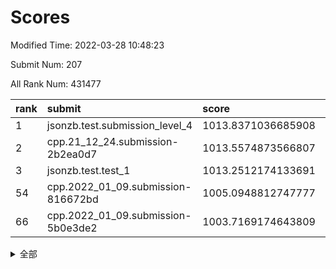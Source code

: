 # Scores

Modified Time: 2022-03-28 10:48:23

Submit Num: 207

All Rank Num: 431477

| rank |               submit               |       score        |       sigma        | pk_num |
| :--- | :--------------------------------- | :----------------- | :----------------- | :----- |
| 1    | jsonzb.test.submission_level_4     | 1013.8371036685908 | 0.8071347868574636 | 8338   |
| 2    | cpp.21_12_24.submission-2b2ea0d7   | 1013.5574873566807 | 0.8097065149403115 | 8339   |
| 3    | jsonzb.test.test_1                 | 1013.2512174133691 | 0.8307254760820095 | 8340   |
| 54   | cpp.2022_01_09.submission-816672bd | 1005.0948812747777 | 0.7271838672612778 | 8334   |
| 66   | cpp.2022_01_09.submission-5b0e3de2 | 1003.7169174643809 | 0.7180651344111312 | 8335   |


<details>
<summary>全部</summary>

| rank |                 submit                 |       score        |       sigma        | pk_num |
| :--- | :------------------------------------- | :----------------- | :----------------- | :----- |
| 1    | jsonzb.test.submission_level_4         | 1013.8371036685908 | 0.8071347868574636 | 8338   |
| 2    | cpp.21_12_24.submission-2b2ea0d7       | 1013.5574873566807 | 0.8097065149403115 | 8339   |
| 3    | jsonzb.test.test_1                     | 1013.2512174133691 | 0.8307254760820095 | 8340   |
| 4    | gobigger.level_3.submission_level_3_33 | 1012.5917008349737 | 0.8158894756087525 | 8343   |
| 5    | gobigger.level_3.submission_level_3_19 | 1012.3710849633713 | 0.7790709185461644 | 8337   |
| 6    | gobigger.level_3.submission_level_3_39 | 1011.3563184830448 | 0.7610721634373572 | 8339   |
| 7    | gobigger.level_3.submission_level_3_43 | 1011.2288676172093 | 0.7334791644032237 | 8337   |
| 8    | gobigger.level_3.submission_level_3_22 | 1011.2219462746075 | 0.80432799693438   | 8338   |
| 9    | gobigger.level_3.submission_level_3_0  | 1011.1602651854032 | 0.784908252635476  | 8336   |
| 10   | gobigger.level_3.submission_level_3_10 | 1011.0979341500608 | 0.7467662290663672 | 8336   |
| 11   | gobigger.level_3.submission_level_3_1  | 1011.0742098685273 | 0.7692850729380366 | 8334   |
| 12   | gobigger.level_3.submission_level_3_17 | 1010.9268772715561 | 0.7367752878870812 | 8337   |
| 13   | gobigger.level_3.submission_level_3_6  | 1010.8783957707143 | 0.7595899198269855 | 8338   |
| 14   | gobigger.level_3.submission_level_3_16 | 1010.8577387274077 | 0.7831828054285188 | 8342   |
| 15   | gobigger.level_3.submission_level_3_40 | 1010.8544118029041 | 0.7540700362916644 | 8332   |
| 16   | gobigger.level_3.submission_level_3_2  | 1010.7724106287543 | 0.7824686714129953 | 8339   |
| 17   | gobigger.level_3.submission_level_3_48 | 1010.6676776318018 | 0.7567812307176741 | 8335   |
| 18   | gobigger.level_3.submission_level_3_24 | 1010.6483613084993 | 0.7533796225215212 | 8339   |
| 19   | gobigger.level_3.submission_level_3_25 | 1010.6432497398145 | 0.7651201610798427 | 8339   |
| 20   | gobigger.level_3.submission_level_3_47 | 1010.5229527763668 | 0.7619120577941566 | 8338   |
| 21   | gobigger.level_3.submission_level_3_9  | 1010.4755166655851 | 0.77563121900057   | 8334   |
| 22   | gobigger.level_3.submission_level_3_12 | 1010.4686426346735 | 0.7410158582232819 | 8341   |
| 23   | gobigger.level_3.submission_level_3_15 | 1010.3616227155336 | 0.7735316855155026 | 8337   |
| 24   | gobigger.level_3.submission_level_3_21 | 1010.3097494614098 | 0.7817361096581887 | 8342   |
| 25   | gobigger.level_3.submission_level_3_45 | 1010.2714600044083 | 0.761247294483682  | 8331   |
| 26   | gobigger.level_3.submission_level_3_44 | 1010.0824795485024 | 0.7596970905686431 | 8340   |
| 27   | gobigger.level_3.submission_level_3_7  | 1010.0735330768164 | 0.7422586462176838 | 8339   |
| 28   | gobigger.level_3.submission_level_3_31 | 1010.0711898143587 | 0.7465217925039098 | 8337   |
| 29   | gobigger.level_3.submission_level_3_20 | 1009.9897887533641 | 0.7550287942857142 | 8341   |
| 30   | gobigger.level_3.submission_level_3_27 | 1009.9667340513347 | 0.7626805827748607 | 8340   |
| 31   | gobigger.level_3.submission_level_3_38 | 1009.908871374764  | 0.7460204373746482 | 8336   |
| 32   | gobigger.level_3.submission_level_3_8  | 1009.9059113957353 | 0.7846536916258872 | 8331   |
| 33   | gobigger.level_3.submission_level_3_46 | 1009.854207377162  | 0.7622241184044455 | 8335   |
| 34   | gobigger.level_3.submission_level_3_41 | 1009.8380627864542 | 0.7683263774792443 | 8339   |
| 35   | gobigger.level_3.submission_level_3_34 | 1009.7029653205745 | 0.7582519977533667 | 8335   |
| 36   | gobigger.level_3.submission_level_3_13 | 1009.6175910645662 | 0.7770493117439727 | 8337   |
| 37   | gobigger.level_3.submission_level_3_32 | 1009.5911415814016 | 0.7547362786456079 | 8336   |
| 38   | gobigger.level_3.submission_level_3_11 | 1009.5592384789239 | 0.7564341555861219 | 8336   |
| 39   | gobigger.level_3.submission_level_3_5  | 1009.4808248503766 | 0.7604512013993622 | 8342   |
| 40   | gobigger.level_3.submission_level_3_23 | 1009.4536008319444 | 0.7420838010511185 | 8333   |
| 41   | gobigger.level_3.submission_level_3_4  | 1009.4370184644962 | 0.7621022526384236 | 8336   |
| 42   | gobigger.level_3.submission_level_3_14 | 1009.4291801225721 | 0.753898383328717  | 8340   |
| 43   | gobigger.level_3.submission_level_3_29 | 1009.3386118671239 | 0.7673785426848492 | 8340   |
| 44   | gobigger.level_3.submission_level_3_49 | 1009.3334261677808 | 0.7563464035141241 | 8335   |
| 45   | gobigger.level_3.submission_level_3_28 | 1009.3093201033427 | 0.7410359575599804 | 8334   |
| 46   | gobigger.level_3.submission_level_3_3  | 1009.2126775619569 | 0.7394291139611685 | 8343   |
| 47   | gobigger.level_3.submission_level_3_35 | 1009.0957295844725 | 0.7315890176651794 | 8335   |
| 48   | gobigger.level_3.submission_level_3_30 | 1009.0895623400678 | 0.7534250493076177 | 8339   |
| 49   | gobigger.level_3.submission_level_3_37 | 1009.0179939784676 | 0.7553510460567333 | 8336   |
| 50   | gobigger.level_3.submission_level_3_36 | 1008.9018735090101 | 0.743204764444261  | 8336   |
| 51   | gobigger.level_3.submission_level_3_26 | 1008.8849520962339 | 0.7414642789821484 | 8340   |
| 52   | gobigger.level_3.submission_level_3_42 | 1008.556931248603  | 0.7319282143167462 | 8333   |
| 53   | gobigger.level_3.submission_level_3_18 | 1008.2777886670576 | 0.7549235279858361 | 8342   |
| 54   | cpp.2022_01_09.submission-816672bd     | 1005.0948812747777 | 0.7271838672612778 | 8334   |
| 55   | gobigger.level_1.submission_level_1_8  | 1005.0931786731625 | 0.7276053256904543 | 8344   |
| 56   | gobigger.level_1.submission_level_1_23 | 1004.8670657670681 | 0.7220409118392832 | 8338   |
| 57   | gobigger.level_1.submission_level_1_36 | 1004.7806205373996 | 0.7220896367686181 | 8339   |
| 58   | gobigger.level_1.submission_level_1_32 | 1004.5353996368632 | 0.716876004279782  | 8330   |
| 59   | gobigger.level_1.submission_level_1_4  | 1004.4136872255815 | 0.725520720576081  | 8336   |
| 60   | gobigger.level_1.submission_level_1_25 | 1004.4077649892134 | 0.718441592686496  | 8348   |
| 61   | gobigger.level_1.submission_level_1_33 | 1004.2702916507541 | 0.7261746652097673 | 8336   |
| 62   | gobigger.level_1.submission_level_1_28 | 1004.2568196101262 | 0.716568200039323  | 8335   |
| 63   | gobigger.level_1.submission_level_1_27 | 1004.2247765023711 | 0.7176783567933789 | 8335   |
| 64   | gobigger.level_1.submission_level_1_1  | 1003.9771637667371 | 0.7125083813158689 | 8332   |
| 65   | gobigger.level_1.submission_level_1_47 | 1003.7689294866544 | 0.7237187929681185 | 8339   |
| 66   | cpp.2022_01_09.submission-5b0e3de2     | 1003.7169174643809 | 0.7180651344111312 | 8335   |
| 67   | gobigger.level_1.submission_level_1_44 | 1003.6924469576446 | 0.7275011674304642 | 8338   |
| 68   | gobigger.level_1.submission_level_1_30 | 1003.6295986152178 | 0.719797206579192  | 8334   |
| 69   | gobigger.level_1.submission_level_1_34 | 1003.6015816978877 | 0.7124115269978967 | 8340   |
| 70   | gobigger.level_1.submission_level_1_29 | 1003.6004480129349 | 0.7228440857931494 | 8340   |
| 71   | gobigger.level_1.submission_level_1_35 | 1003.59790991797   | 0.7183741005943587 | 8337   |
| 72   | gobigger.level_1.submission_level_1_45 | 1003.5970809596532 | 0.7116648838460874 | 8332   |
| 73   | gobigger.level_1.submission_level_1_38 | 1003.5126451455172 | 0.7173296086003635 | 8337   |
| 74   | gobigger.level_1.submission_level_1_6  | 1003.4962194196344 | 0.7142845153943297 | 8340   |
| 75   | gobigger.level_1.submission_level_1_17 | 1003.4910290462132 | 0.7362966507256075 | 8336   |
| 76   | gobigger.level_1.submission_level_1_20 | 1003.4336252139261 | 0.7194952605477926 | 8342   |
| 77   | gobigger.level_1.submission_level_1_48 | 1003.3378017536104 | 0.7110626871711985 | 8340   |
| 78   | gobigger.level_1.submission_level_1_0  | 1003.3322477144274 | 0.7081498331072708 | 8339   |
| 79   | gobigger.level_1.submission_level_1_46 | 1003.2580524767953 | 0.7290151664874295 | 8340   |
| 80   | gobigger.level_1.submission_level_1_41 | 1003.0941092365406 | 0.7229788201369288 | 8335   |
| 81   | gobigger.level_1.submission_level_1_37 | 1003.0291314036771 | 0.7010156738069374 | 8340   |
| 82   | gobigger.level_1.submission_level_1_2  | 1003.025621893224  | 0.7248661960516154 | 8336   |
| 83   | gobigger.level_1.submission_level_1_14 | 1003.0186391045272 | 0.7146541455602716 | 8341   |
| 84   | gobigger.level_1.submission_level_1_5  | 1003.01392162303   | 0.7107929317101204 | 8338   |
| 85   | gobigger.level_1.submission_level_1_12 | 1003.0084059434378 | 0.719419646276172  | 8333   |
| 86   | gobigger.level_1.submission_level_1_43 | 1002.9930709515638 | 0.7165662840322248 | 8335   |
| 87   | gobigger.level_1.submission_level_1_22 | 1002.9199899275447 | 0.7181630361307815 | 8340   |
| 88   | gobigger.level_1.submission_level_1_11 | 1002.8560482210272 | 0.7144394883063995 | 8335   |
| 89   | gobigger.level_1.submission_level_1_24 | 1002.8475411190163 | 0.7088074691677556 | 8339   |
| 90   | gobigger.level_1.submission_level_1_3  | 1002.7425752891669 | 0.6982281704657461 | 8339   |
| 91   | gobigger.level_1.submission_level_1_42 | 1002.6929695567443 | 0.7204405152501823 | 8338   |
| 92   | gobigger.level_1.submission_level_1_18 | 1002.6383884453276 | 0.7086254664646136 | 8334   |
| 93   | gobigger.level_1.submission_level_1_31 | 1002.6164592217023 | 0.709451315613975  | 8340   |
| 94   | gobigger.level_1.submission_level_1_21 | 1002.6093943253564 | 0.7188400972455085 | 8339   |
| 95   | gobigger.level_1.submission_level_1_13 | 1002.6029677837877 | 0.719669495657016  | 8337   |
| 96   | gobigger.level_1.submission_level_1_15 | 1002.563833373708  | 0.7185793366109807 | 8337   |
| 97   | gobigger.level_1.submission_level_1_49 | 1002.4650373464116 | 0.7082126216489324 | 8337   |
| 98   | gobigger.level_1.submission_level_1_26 | 1002.4153570949188 | 0.7185755280777578 | 8338   |
| 99   | gobigger.level_1.submission_level_1_9  | 1002.3764431509604 | 0.7022704716441699 | 8336   |
| 100  | gobigger.level_1.submission_level_1_39 | 1002.2887813830685 | 0.7182277275049231 | 8343   |
| 101  | gobigger.level_1.submission_level_1_16 | 1002.2474378070848 | 0.7162465738695067 | 8340   |
| 102  | gobigger.level_1.submission_level_1_7  | 1002.0306410979022 | 0.7280673799352071 | 8338   |
| 103  | gobigger.level_1.submission_level_1_10 | 1001.9854346227587 | 0.7157250220945529 | 8341   |
| 104  | gobigger.level_1.submission_level_1_40 | 1001.3905629732867 | 0.7067741541979522 | 8343   |
| 105  | gobigger.level_1.submission_level_1_19 | 1001.3621593827123 | 0.70207120273288   | 8340   |
| 106  | gobigger.random.submission_random_26   | 997.5109361145381  | 0.7107468382052058 | 8342   |
| 107  | gobigger.random.submission_random_27   | 997.357623862931   | 0.7100127299683089 | 8336   |
| 108  | gobigger.random.submission_random_45   | 997.2354475247477  | 0.7119257673117945 | 8337   |
| 109  | gobigger.random.submission_random_41   | 996.9760058809201  | 0.7114645325191079 | 8340   |
| 110  | gobigger.random.submission_random_49   | 996.8887674298084  | 0.6974458034731925 | 8338   |
| 111  | gobigger.random.submission_random_12   | 996.8611928926808  | 0.7098696703436087 | 8336   |
| 112  | gobigger.random.submission_random_39   | 996.8537768535444  | 0.7073245545240952 | 8341   |
| 113  | gobigger.random.submission_random_9    | 996.8521325759914  | 0.7132514100395464 | 8338   |
| 114  | gobigger.random.submission_random_7    | 996.6086680358288  | 0.7185200441448326 | 8340   |
| 115  | gobigger.random.submission_random_8    | 996.5382412400203  | 0.7078730563618354 | 8335   |
| 116  | gobigger.random.submission_random_10   | 996.521171596483   | 0.719148897047773  | 8337   |
| 117  | gobigger.random.submission_random_18   | 996.4525908075764  | 0.727266883452896  | 8335   |
| 118  | gobigger.random.submission_random_44   | 996.3089112680935  | 0.7212392517688464 | 8336   |
| 119  | gobigger.random.submission_random_16   | 996.2637870767961  | 0.6951712984276976 | 8333   |
| 120  | gobigger.random.submission_random_47   | 996.2577348455898  | 0.7020899457536012 | 8336   |
| 121  | gobigger.random.submission_random_22   | 996.1927877933687  | 0.7064424076366613 | 8341   |
| 122  | gobigger.random.submission_random_46   | 996.1167821193875  | 0.7095597771164124 | 8341   |
| 123  | gobigger.random.submission_random_31   | 996.0610081619869  | 0.6981412695659189 | 8338   |
| 124  | gobigger.random.submission_random_28   | 996.0117844586143  | 0.7081432456461398 | 8336   |
| 125  | gobigger.random.submission_random_13   | 995.9993045697204  | 0.7205967938000831 | 8336   |
| 126  | gobigger.random.submission_random_43   | 995.9851850580764  | 0.7113964337977395 | 8338   |
| 127  | gobigger.random.submission_random_1    | 995.9392763687978  | 0.7121922450483756 | 8338   |
| 128  | gobigger.random.submission_random_35   | 995.9160992613563  | 0.7142131079834184 | 8333   |
| 129  | gobigger.random.submission_random_17   | 995.8835115037756  | 0.7159544975780537 | 8341   |
| 130  | gobigger.random.submission_random_4    | 995.8406045329804  | 0.7100315611013158 | 8336   |
| 131  | gobigger.random.submission_random_24   | 995.8375228653465  | 0.724594642978882  | 8342   |
| 132  | gobigger.random.submission_random_29   | 995.8341445109043  | 0.7129613260690603 | 8338   |
| 133  | gobigger.random.submission_random_34   | 995.8042085260215  | 0.703148463027463  | 8335   |
| 134  | gobigger.random.submission_random_30   | 995.7592065358643  | 0.7206921628294262 | 8334   |
| 135  | gobigger.random.submission_random_20   | 995.7397831885605  | 0.697863352377795  | 8336   |
| 136  | gobigger.random.submission_random_36   | 995.6982531239292  | 0.7183356055009115 | 8336   |
| 137  | gobigger.random.submission_random_14   | 995.6060130468741  | 0.6980708569025595 | 8337   |
| 138  | gobigger.random.submission_random_38   | 995.5630664808609  | 0.7098488761013771 | 8336   |
| 139  | gobigger.random.submission_random_19   | 995.5326120498848  | 0.7249206764148874 | 8335   |
| 140  | gobigger.random.submission_random_23   | 995.5147348727486  | 0.7097127535019441 | 8338   |
| 141  | gobigger.random.submission_random_11   | 995.4901006928268  | 0.7113116408583554 | 8335   |
| 142  | gobigger.random.submission_random_2    | 995.4773497993144  | 0.7050327204023766 | 8341   |
| 143  | gobigger.random.submission_random_37   | 995.448742800612   | 0.7086645040129135 | 8332   |
| 144  | gobigger.random.submission_random_42   | 995.4116713472214  | 0.7153663945460227 | 8337   |
| 145  | gobigger.random.submission_random_48   | 995.4073024467589  | 0.7132881184265317 | 8336   |
| 146  | gobigger.random.submission_random_32   | 995.3633386724077  | 0.7095720356639204 | 8340   |
| 147  | gobigger.random.submission_random_21   | 995.3467788904244  | 0.7109872439668494 | 8343   |
| 148  | gobigger.random.submission_random_25   | 995.2894752918027  | 0.7194648424688489 | 8340   |
| 149  | gobigger.random.submission_random_3    | 995.1399102531803  | 0.7039136493332303 | 8335   |
| 150  | gobigger.random.submission_random_6    | 995.0913957137367  | 0.7216159109116144 | 8344   |
| 151  | gobigger.random.submission_random_40   | 994.9447945252915  | 0.7116344643333467 | 8341   |
| 152  | gobigger.random.submission_random_0    | 994.9055024439149  | 0.7229290462194751 | 8338   |
| 153  | gobigger.random.submission_random_5    | 994.554334614267   | 0.7266989832069538 | 8336   |
| 154  | gobigger.random.submission_random_15   | 994.4917521654551  | 0.7351605852386306 | 8340   |
| 155  | gobigger.random.submission_random_33   | 994.4636811579074  | 0.7307373695922109 | 8332   |
| 156  | gobigger.level_2.submission_level_2_0  | 993.883988361781   | 0.7326591985811807 | 8338   |
| 157  | gobigger.level_2.submission_level_2_6  | 993.393048491697   | 0.748413419229591  | 8333   |
| 158  | gobigger.level_2.submission_level_2_9  | 993.3511301897449  | 0.7217386158211985 | 8338   |
| 159  | gobigger.level_2.submission_level_2_28 | 993.2794392817971  | 0.7352948743824895 | 8335   |
| 160  | gobigger.level_2.submission_level_2_30 | 993.2551064061612  | 0.7246632324277746 | 8339   |
| 161  | gobigger.level_2.submission_level_2_13 | 993.2489468414275  | 0.7563352821961432 | 8338   |
| 162  | gobigger.level_2.submission_level_2_47 | 993.241507756296   | 0.7233180838196924 | 8336   |
| 163  | gobigger.level_2.submission_level_2_2  | 993.060115303737   | 0.7358728895743621 | 8341   |
| 164  | gobigger.level_2.submission_level_2_39 | 993.0544428526669  | 0.7366766456763231 | 8336   |
| 165  | gobigger.level_2.submission_level_2_7  | 992.98285343904    | 0.7269568239567143 | 8340   |
| 166  | gobigger.level_2.submission_level_2_27 | 992.970215157932   | 0.7388520077853133 | 8339   |
| 167  | gobigger.level_2.submission_level_2_5  | 992.962465027979   | 0.7371786934188103 | 8337   |
| 168  | gobigger.level_2.submission_level_2_25 | 992.9295234567124  | 0.7348713865138358 | 8338   |
| 169  | gobigger.level_2.submission_level_2_3  | 992.8072323460564  | 0.7360638122460686 | 8336   |
| 170  | gobigger.level_2.submission_level_2_31 | 992.7935793286878  | 0.7436268638386316 | 8341   |
| 171  | gobigger.level_2.submission_level_2_21 | 992.7851020407895  | 0.7516014055701538 | 8340   |
| 172  | gobigger.level_2.submission_level_2_33 | 992.7715751459154  | 0.7181522165187414 | 8337   |
| 173  | gobigger.level_2.submission_level_2_12 | 992.669998245105   | 0.7288245691293362 | 8343   |
| 174  | gobigger.level_2.submission_level_2_49 | 992.6687068008324  | 0.7495543648258729 | 8338   |
| 175  | gobigger.level_2.submission_level_2_8  | 992.6542765033205  | 0.7432886570799935 | 8338   |
| 176  | gobigger.level_2.submission_level_2_4  | 992.6189742157799  | 0.7483705707754164 | 8335   |
| 177  | gobigger.level_2.submission_level_2_19 | 992.59247145515    | 0.7687503937970692 | 8338   |
| 178  | gobigger.level_2.submission_level_2_45 | 992.5699544260966  | 0.7345185547084224 | 8339   |
| 179  | gobigger.level_2.submission_level_2_1  | 992.464219134046   | 0.7563125905604302 | 8331   |
| 180  | gobigger.level_2.submission_level_2_43 | 992.4460511417113  | 0.751732059057159  | 8338   |
| 181  | gobigger.level_2.submission_level_2_32 | 992.4262140428033  | 0.7240132827305799 | 8343   |
| 182  | gobigger.level_2.submission_level_2_29 | 992.338551115347   | 0.7348784209228438 | 8337   |
| 183  | gobigger.level_2.submission_level_2_38 | 992.2376599986363  | 0.7523528845057812 | 8342   |
| 184  | gobigger.level_2.submission_level_2_22 | 992.1348738934425  | 0.7313239003780436 | 8338   |
| 185  | gobigger.level_2.submission_level_2_24 | 992.0410728897098  | 0.7524265542603853 | 8343   |
| 186  | gobigger.level_2.submission_level_2_46 | 991.9740406379527  | 0.749336262974658  | 8341   |
| 187  | gobigger.level_2.submission_level_2_44 | 991.9590591429873  | 0.7272238165476542 | 8339   |
| 188  | gobigger.level_2.submission_level_2_17 | 991.8792259991327  | 0.75839663329157   | 8336   |
| 189  | gobigger.level_2.submission_level_2_34 | 991.810852520718   | 0.7547436474355239 | 8338   |
| 190  | gobigger.level_2.submission_level_2_18 | 991.7187762335565  | 0.7449634654737615 | 8336   |
| 191  | gobigger.level_2.submission_level_2_26 | 991.6940493772432  | 0.7525929162494961 | 8337   |
| 192  | gobigger.level_2.submission_level_2_40 | 991.6918713878141  | 0.7650256889801865 | 8336   |
| 193  | gobigger.level_2.submission_level_2_16 | 991.4522312242332  | 0.735738426682321  | 8342   |
| 194  | gobigger.level_2.submission_level_2_48 | 991.3928124313236  | 0.7342249780086147 | 8338   |
| 195  | gobigger.level_2.submission_level_2_10 | 991.3372845806529  | 0.76271560263107   | 8336   |
| 196  | gobigger.level_2.submission_level_2_35 | 991.3242572784377  | 0.74967180730041   | 8337   |
| 197  | gobigger.level_2.submission_level_2_41 | 991.2629216887905  | 0.7458401240560566 | 8333   |
| 198  | gobigger.level_2.submission_level_2_37 | 991.1089110805146  | 0.7500971881487599 | 8340   |
| 199  | gobigger.level_2.submission_level_2_15 | 991.0987244743764  | 0.7462809589714854 | 8339   |
| 200  | gobigger.level_2.submission_level_2_23 | 991.0130073847845  | 0.7582516605740497 | 8339   |
| 201  | gobigger.level_2.submission_level_2_11 | 990.8897989734563  | 0.7424195291701985 | 8339   |
| 202  | gobigger.level_2.submission_level_2_42 | 990.8375050596003  | 0.7562209920789009 | 8339   |
| 203  | gobigger.level_2.submission_level_2_36 | 990.6424302160285  | 0.7559826609614521 | 8336   |
| 204  | gobigger.level_2.submission_level_2_20 | 990.1401489312948  | 0.7837973504632475 | 8340   |
| 205  | gobigger.level_2.submission_level_2_14 | 989.6021079023583  | 0.7842919788890793 | 8336   |
| 206  | gobigger.none.submission_none_0        | 977.5875574494808  | 1.4199422198455929 | 8339   |
| 207  | gobigger.none.submission_none_1        | 977.2238778412295  | 1.4772502527397253 | 8340   |

</details>
